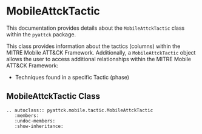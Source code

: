 # MobileAttckTactic

This documentation provides details about the `MobileAttckTactic` class within the `pyattck` package.

This class provides information about the tactics (columns) within the MITRE Mobile ATT&CK Framework.  Additionally, a `MobileAttckTactic` object allows the user to access additional relationships within the MITRE Mobile ATT&CK Framework:

* Techniques found in a specific Tactic (phase)

## MobileAttckTactic Class

```eval_rst
.. autoclass:: pyattck.mobile.tactic.MobileAttckTactic
   :members:
   :undoc-members:
   :show-inheritance:
```